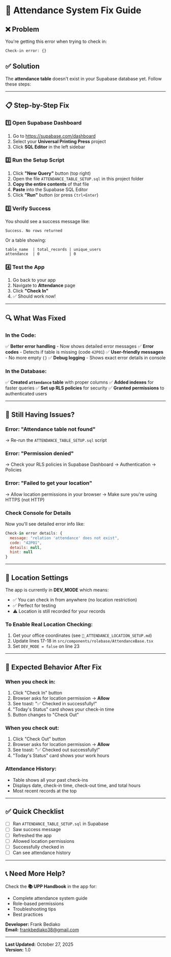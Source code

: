 # 🔧 Attendance System Fix Guide

## ❌ Problem
You're getting this error when trying to check in:
```
Check-in error: {}
```

## ✅ Solution

The **attendance table** doesn't exist in your Supabase database yet. Follow these steps:

---

## 📋 Step-by-Step Fix

### 1️⃣ Open Supabase Dashboard
1. Go to https://supabase.com/dashboard
2. Select your **Universal Printing Press** project
3. Click **SQL Editor** in the left sidebar

### 2️⃣ Run the Setup Script
1. Click **"New Query"** button (top right)
2. Open the file `ATTENDANCE_TABLE_SETUP.sql` in this project folder
3. **Copy the entire contents** of that file
4. **Paste** into the Supabase SQL Editor
5. Click **"Run"** button (or press `Ctrl+Enter`)

### 3️⃣ Verify Success
You should see a success message like:
```
Success. No rows returned
```

Or a table showing:
```
table_name  | total_records | unique_users
attendance  | 0             | 0
```

### 4️⃣ Test the App
1. Go back to your app
2. Navigate to **Attendance** page
3. Click **"Check In"**
4. ✅ Should work now!

---

## 🔍 What Was Fixed

### In the Code:
✅ **Better error handling** - Now shows detailed error messages
✅ **Error codes** - Detects if table is missing (code `42P01`)
✅ **User-friendly messages** - No more empty `{}`
✅ **Debug logging** - Shows exact error details in console

### In the Database:
✅ **Created `attendance` table** with proper columns
✅ **Added indexes** for faster queries
✅ **Set up RLS policies** for security
✅ **Granted permissions** to authenticated users

---

## 🐛 Still Having Issues?

### Error: "Attendance table not found"
→ Re-run the `ATTENDANCE_TABLE_SETUP.sql` script

### Error: "Permission denied"
→ Check your RLS policies in Supabase Dashboard → Authentication → Policies

### Error: "Failed to get your location"
→ Allow location permissions in your browser
→ Make sure you're using HTTPS (not HTTP)

### Check Console for Details
Now you'll see detailed error info like:
```javascript
Check-in error details: {
  message: "relation 'attendance' does not exist",
  code: "42P01",
  details: null,
  hint: null
}
```

---

## 📍 Location Settings

The app is currently in **DEV_MODE** which means:
- ✅ You can check in from anywhere (no location restriction)
- ✅ Perfect for testing
- ⚠️ Location is still recorded for your records

### To Enable Real Location Checking:
1. Get your office coordinates (see `🔧_ATTENDANCE_LOCATION_SETUP.md`)
2. Update lines 17-18 in `src/components/rolebase/AttendanceBase.tsx`
3. Set `DEV_MODE = false` on line 23

---

## 🎯 Expected Behavior After Fix

### When you check in:
1. Click "Check In" button
2. Browser asks for location permission → **Allow**
3. See toast: "✅ Checked in successfully!"
4. "Today's Status" card shows your check-in time
5. Button changes to "Check Out"

### When you check out:
1. Click "Check Out" button
2. Browser asks for location permission → **Allow**
3. See toast: "✅ Checked out successfully!"
4. "Today's Status" card shows your work hours

### Attendance History:
- Table shows all your past check-ins
- Displays date, check-in time, check-out time, and total hours
- Most recent records at the top

---

## ✅ Quick Checklist

- [ ] Ran `ATTENDANCE_TABLE_SETUP.sql` in Supabase
- [ ] Saw success message
- [ ] Refreshed the app
- [ ] Allowed location permissions
- [ ] Successfully checked in
- [ ] Can see attendance history

---

## 📞 Need More Help?

Check the **📚 UPP Handbook** in the app for:
- Complete attendance system guide
- Role-based permissions
- Troubleshooting tips
- Best practices

**Developer:** Frank Bediako  
**Email:** frankbediako38@gmail.com

---

**Last Updated:** October 27, 2025  
**Version:** 1.0


